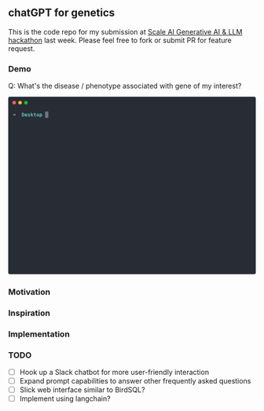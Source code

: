## chatGPT for genetics

This is the code repo for my submission at [Scale AI Generative AI & LLM hackathon](https://twitter.com/alexandr_wang/status/1610361991830331392) last week. Please feel free to fork or submit PR for feature request.

### Demo

Q: What's the disease / phenotype associated with gene of my interest?

![Asking Open Targets questions about gene-phenotype associations.](demo.svg)

### Motivation

### Inspiration

### Implementation

### TODO

- [ ] Hook up a Slack chatbot for more user-friendly interaction
- [ ] Expand prompt capabilities to answer other frequently asked questions
- [ ] Slick web interface similar to BirdSQL?
- [ ] Implement using langchain?
